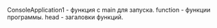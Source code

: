 ConsoleApplication1 - функция с main для запуска.
function - функции программы.
head - загаловки функций.
